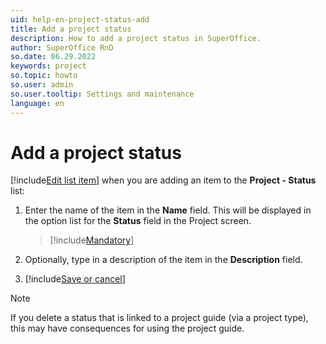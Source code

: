 ```yaml
---
uid: help-en-project-status-add
title: Add a project status
description: How to add a project status in SuperOffice.
author: SuperOffice RnD
so.date: 06.29.2022
keywords: project
so.topic: howto
so.user: admin
so.user.tooltip: Settings and maintenance
language: en
---
```


# Add a project status

[!include[Edit list item](includes/edit-list-item.md)] when you are adding an item to the **Project - Status** list:

1. Enter the name of the item in the **Name** field. This will be displayed in the option list for the **Status** field in the Project screen.

    > [!include[Mandatory](includes/note-mandatory-field.md)]

2. Optionally, type in a description of the item in the **Description** field.

3. [!include[Save or cancel](includes/save-or-cancel.md)]

> [!NOTE]
> If you delete a status that is linked to a project guide (via a project type), this may have consequences for using the project guide.
